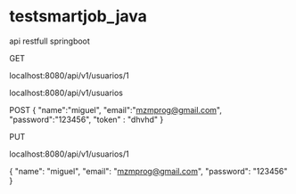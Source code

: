# testsmartjob_java
api restfull springboot


GET

localhost:8080/api/v1/usuarios/1




localhost:8080/api/v1/usuarios

POST
{
    "name":"miguel",
    "email":"mzmprog@gmail.com",
    "password":"123456",
    "token" : "dhvhd"
}

PUT 

localhost:8080/api/v1/usuarios/1

{
    "name": "miguel",
    "email": "mzmprog@gmail.com",
    "password": "123456"
}
